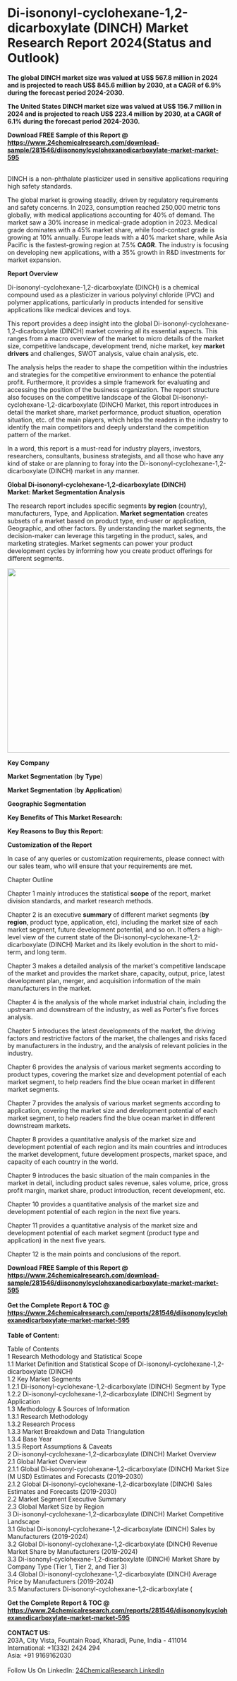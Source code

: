 <h1>Di-isononyl-cyclohexane-1,2-dicarboxylate (DINCH) Market Research Report 2024(Status and Outlook)</h1><p><strong>The global DINCH market size was valued at US$ 567.8 million in 2024 and is projected to reach US$ 845.6 million by 2030, at a CAGR of 6.9% during the forecast period 2024-2030.</strong></p><p>
</p><p><strong>The United States DINCH market size was valued at US$ 156.7 million in 2024 and is projected to reach US$ 223.4 million by 2030, at a CAGR of 6.1% during the forecast period 2024-2030.</strong></p><div><b>Download FREE Sample of this Report @ 
            <a href="https://www.24chemicalresearch.com/download-sample/281546/diisononylcyclohexanedicarboxylate-market-market-595">
            https://www.24chemicalresearch.com/download-sample/281546/diisononylcyclohexanedicarboxylate-market-market-595</a></b></div><br><p>
</p><p>DINCH is a non-phthalate plasticizer used in sensitive applications requiring high safety standards.</p><p>
</p><p>The global market is growing steadily, driven by regulatory requirements and safety concerns. In 2023, consumption reached 250,000 metric tons globally, with medical applications accounting for 40% of demand. The market saw a 30% increase in medical-grade adoption in 2023. Medical grade dominates with a 45% market share, while food-contact grade is growing at 10% annually. Europe leads with a 40% market share, while Asia Pacific is the fastest-growing region at 7.5% <strong>CAGR</strong>. The industry is focusing on developing new applications, with a 35% growth in R&amp;D investments for market expansion.</p><p>
</p><p><strong>Report Overview</strong></p><p>
</p><p></p><p>
</p><p>Di-isononyl-cyclohexane-1,2-dicarboxylate (DINCH) is a chemical compound used as a plasticizer in various polyvinyl chloride (PVC) and polymer applications, particularly in products intended for sensitive applications like medical devices and toys.</p><p>
</p><p>This report provides a deep insight into the global Di-isononyl-cyclohexane-1,2-dicarboxylate (DINCH) market covering all its essential aspects. This ranges from a macro overview of the market to micro details of the market size, competitive landscape, development trend, niche market, key <strong>market drivers</strong> and challenges, SWOT analysis, value chain analysis, etc.</p><p>
</p><p>The analysis helps the reader to shape the competition within the industries and strategies for the competitive environment to enhance the potential profit. Furthermore, it provides a simple framework for evaluating and accessing the position of the business organization. The report structure also focuses on the competitive landscape of the Global Di-isononyl-cyclohexane-1,2-dicarboxylate (DINCH) Market, this report introduces in detail the market share, market performance, product situation, operation situation, etc. of the main players, which helps the readers in the industry to identify the main competitors and deeply understand the competition pattern of the market.</p><p>
</p><p>In a word, this report is a must-read for industry players, investors, researchers, consultants, business strategists, and all those who have any kind of stake or are planning to foray into the Di-isononyl-cyclohexane-1,2-dicarboxylate (DINCH) market in any manner.</p><p>
</p><p><strong>Global Di-isononyl-cyclohexane-1,2-dicarboxylate (DINCH) Market: Market Segmentation Analysis</strong></p><p>
</p><p>The research report includes specific segments <strong>by region</strong> (country), manufacturers, Type, and Application. <strong>Market segmentation</strong> creates subsets of a market based on product type, end-user or application, Geographic, and other factors. By understanding the market segments, the decision-maker can leverage this targeting in the product, sales, and marketing strategies. Market segments can power your product development cycles by informing how you create product offerings for different segments.</p><p>
</p><p><img alt="" src="https://24chemicalresearch.com/assets/report-images/Diisononylcyclohexane.png" style="height:418px; width:731px"></p><p>
</p><p><strong>Key Company</strong></p><p>
</p><p>
</p><p><strong>Market Segmentation</strong> (<strong>by Type</strong>)</p><p>
</p><p>
</p><p><strong>Market Segmentation</strong> (<strong>by Application</strong>)</p><p>
</p><p>
</p><p><strong>Geographic Segmentation</strong></p><p>
</p><p>
</p><p><strong>Key Benefits of This Market Research:</strong></p><p>
</p><p>
</p><p><strong>Key Reasons to Buy this Report:</strong></p><p>
</p><p>
</p><p><strong>Customization of the Report</strong></p><p>
</p><p>In case of any queries or customization requirements, please connect with our sales team, who will ensure that your requirements are met.</p><p>
</p><p>Chapter Outline</p><p>
</p><p>Chapter 1 mainly introduces the statistical <strong>scope</strong> of the report, market division standards, and market research methods.</p><p>
</p><p>Chapter 2 is an executive <strong>summary</strong> of different market segments (<strong>by region</strong>, product type, application, etc), including the market size of each market segment, future development potential, and so on. It offers a high-level view of the current state of the Di-isononyl-cyclohexane-1,2-dicarboxylate (DINCH) Market and its likely evolution in the short to mid-term, and long term.</p><p>
</p><p>Chapter 3 makes a detailed analysis of the market's competitive landscape of the market and provides the market share, capacity, output, price, latest development plan, merger, and acquisition information of the main manufacturers in the market.</p><p>
</p><p>Chapter 4 is the analysis of the whole market industrial chain, including the upstream and downstream of the industry, as well as Porter's five forces analysis.</p><p>
</p><p>Chapter 5 introduces the latest developments of the market, the driving factors and restrictive factors of the market, the challenges and risks faced by manufacturers in the industry, and the analysis of relevant policies in the industry.</p><p>
</p><p>Chapter 6 provides the analysis of various market segments according to product types, covering the market size and development potential of each market segment, to help readers find the blue ocean market in different market segments.</p><p>
</p><p>Chapter 7 provides the analysis of various market segments according to application, covering the market size and development potential of each market segment, to help readers find the blue ocean market in different downstream markets.</p><p>
</p><p>Chapter 8 provides a quantitative analysis of the market size and development potential of each region and its main countries and introduces the market development, future development prospects, market space, and capacity of each country in the world.</p><p>
</p><p>Chapter 9 introduces the basic situation of the main companies in the market in detail, including product sales revenue, sales volume, price, gross profit margin, market share, product introduction, recent development, etc.</p><p>
</p><p>Chapter 10 provides a quantitative analysis of the market size and development potential of each region in the next five years.</p><p>
</p><p>Chapter 11 provides a quantitative analysis of the market size and development potential of each market segment (product type and application) in the next five years.</p><p>
</p><p>Chapter 12 is the main points and conclusions of the report.</p><div><b>Download FREE Sample of this Report @ 
            <a href="https://www.24chemicalresearch.com/download-sample/281546/diisononylcyclohexanedicarboxylate-market-market-595">
            https://www.24chemicalresearch.com/download-sample/281546/diisononylcyclohexanedicarboxylate-market-market-595</a></b></div><br><div><b>Get the Complete Report & TOC @ 
            <a href="https://www.24chemicalresearch.com/reports/281546/diisononylcyclohexanedicarboxylate-market-market-595">
            https://www.24chemicalresearch.com/reports/281546/diisononylcyclohexanedicarboxylate-market-market-595</a></b></div><br>
            <b>Table of Content:</b><p>Table of Contents<br />
 1 Research Methodology and Statistical Scope<br />
 1.1 Market Definition and Statistical Scope of Di-isononyl-cyclohexane-1,2-dicarboxylate (DINCH)<br />
 1.2 Key Market Segments<br />
 1.2.1 Di-isononyl-cyclohexane-1,2-dicarboxylate (DINCH) Segment by Type<br />
 1.2.2 Di-isononyl-cyclohexane-1,2-dicarboxylate (DINCH) Segment by Application<br />
 1.3 Methodology & Sources of Information<br />
 1.3.1 Research Methodology<br />
 1.3.2 Research Process<br />
 1.3.3 Market Breakdown and Data Triangulation<br />
 1.3.4 Base Year<br />
 1.3.5 Report Assumptions & Caveats<br />
 2 Di-isononyl-cyclohexane-1,2-dicarboxylate (DINCH) Market Overview<br />
 2.1 Global Market Overview<br />
 2.1.1 Global Di-isononyl-cyclohexane-1,2-dicarboxylate (DINCH) Market Size (M USD) Estimates and Forecasts (2019-2030)<br />
 2.1.2 Global Di-isononyl-cyclohexane-1,2-dicarboxylate (DINCH) Sales Estimates and Forecasts (2019-2030)<br />
 2.2 Market Segment Executive Summary<br />
 2.3 Global Market Size by Region<br />
 3 Di-isononyl-cyclohexane-1,2-dicarboxylate (DINCH) Market Competitive Landscape<br />
 3.1 Global Di-isononyl-cyclohexane-1,2-dicarboxylate (DINCH) Sales by Manufacturers (2019-2024)<br />
 3.2 Global Di-isononyl-cyclohexane-1,2-dicarboxylate (DINCH) Revenue Market Share by Manufacturers (2019-2024)<br />
 3.3 Di-isononyl-cyclohexane-1,2-dicarboxylate (DINCH) Market Share by Company Type (Tier 1, Tier 2, and Tier 3)<br />
 3.4 Global Di-isononyl-cyclohexane-1,2-dicarboxylate (DINCH) Average Price by Manufacturers (2019-2024)<br />
 3.5 Manufacturers Di-isononyl-cyclohexane-1,2-dicarboxylate (</p><div><b>Get the Complete Report & TOC @ 
            <a href="https://www.24chemicalresearch.com/reports/281546/diisononylcyclohexanedicarboxylate-market-market-595">
            https://www.24chemicalresearch.com/reports/281546/diisononylcyclohexanedicarboxylate-market-market-595</a></b></div><br><b>CONTACT US:</b><br>
            203A, City Vista, Fountain Road, Kharadi, Pune, India - 411014<br>
            International: +1(332) 2424 294<br>
            Asia: +91 9169162030 <br><br>
            Follow Us On LinkedIn: <a href="https://www.linkedin.com/company/24chemicalresearch/">24ChemicalResearch LinkedIn</a>